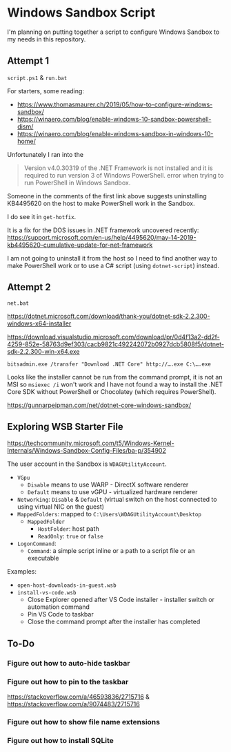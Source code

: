 # Windows Sandbox Script

I'm planning on putting together a script to configure Windows Sandbox to my
needs in this repository.

## Attempt 1

`script.ps1` & `run.bat`

For starters, some reading:

- https://www.thomasmaurer.ch/2019/05/how-to-configure-windows-sandbox/
- https://winaero.com/blog/enable-windows-10-sandbox-powershell-dism/
- https://winaero.com/blog/enable-windows-sandbox-in-windows-10-home/

Unfortunately I ran into the
> Version v4.0.30319 of the .NET Framework is not installed and it is required to run version 3 of Windows PowerShell.
error when trying to run PowerShell in Windows Sandbox.

Someone in the comments of the first link above suggests uninstalling KB4495620
on the host to make PowerShell work in the Sandbox.

I do see it in `get-hotfix`.

It is a fix for the DOS issues in .NET framework uncovered recently:
https://support.microsoft.com/en-us/help/4495620/may-14-2019-kb4495620-cumulative-update-for-net-framework

I am not going to uninstall it from the host so I need to find another way to
make PowerShell work or to use a C# script (using `dotnet-script`) instead.

## Attempt 2

`net.bat`

https://dotnet.microsoft.com/download/thank-you/dotnet-sdk-2.2.300-windows-x64-installer

https://download.visualstudio.microsoft.com/download/pr/0d4f13a2-dd2f-4259-852e-58763d9ef303/cacb9821c492242072b0927dcb5808f5/dotnet-sdk-2.2.300-win-x64.exe

`bitsadmin.exe /transfer "Download .NET Core" http://….exe C:\….exe`

Looks like the installer cannot be run from the command prompt, it is not an MSI
so `msiexec /i` won't work and I have not found a way to install the .NET Core
SDK without PowerShell or Chocolatey (which requires PowerShell).

https://gunnarpeipman.com/net/dotnet-core-windows-sandbox/

## Exploring WSB Starter File

https://techcommunity.microsoft.com/t5/Windows-Kernel-Internals/Windows-Sandbox-Config-Files/ba-p/354902

The user account in the Sandbox is `WDAGUtilityAccount`.

- `VGpu`
  - `Disable` means to use WARP - DirectX software renderer
  - `Default` means to use vGPU - virtualized hardware renderer
- `Networking`: `Disable` & `Default` (virtual switch on the host connected to using virtual NIC on the guest)
- `MappedFolders`: mapped to `C:\Users\WDAGUtilityAccount\Desktop`
  - `MappedFolder`
    - `HostFolder`: host path
    - `ReadOnly`: `true` or `false`
- `LogonCommand`:
  - `Command`: a simple script inline or a path to a script file or an executable

Examples:

- `open-host-downloads-in-guest.wsb`
- `install-vs-code.wsb`
  - Close Explorer opened after VS Code installer - installer switch or automation command
  - Pin VS Code to taskbar
  - Close the command prompt after the installer has completed

## To-Do

### Figure out how to auto-hide taskbar

### Figure out how to pin to the taskbar

https://stackoverflow.com/a/46593836/2715716 & https://stackoverflow.com/a/9074483/2715716

### Figure out how to show file name extensions

### Figure out how to install SQLite
